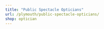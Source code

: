 ```yaml
---
title: "Public Spectacle Opticians"
url: /plymouth/public-spectacle-opticians/
shop: optician
---
```

